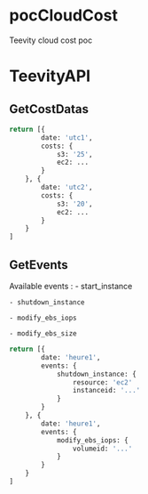 # pocCloudCost
Teevity cloud cost poc


# TeevityAPI

## GetCostDatas
```python
return [{
		date: 'utc1',
		costs: {
			s3: '25',
			ec2: ...
		}
	}, {
		date: 'utc2',
		costs: {
			s3: '20',
			ec2: ...
		}
	}
]
```

## GetEvents
Available events :
	- start_instance

	- shutdown_instance

	- modify_ebs_iops

	- modify_ebs_size

```python
return [{
		date: 'heure1',
		events: {
			shutdown_instance: {
				resource: 'ec2'
				instanceid: '...'
			}
		}
	}, {
		date: 'heure1',
		events: {
			modify_ebs_iops: {
				volumeid: '...'
			}
		}
	}
]
```